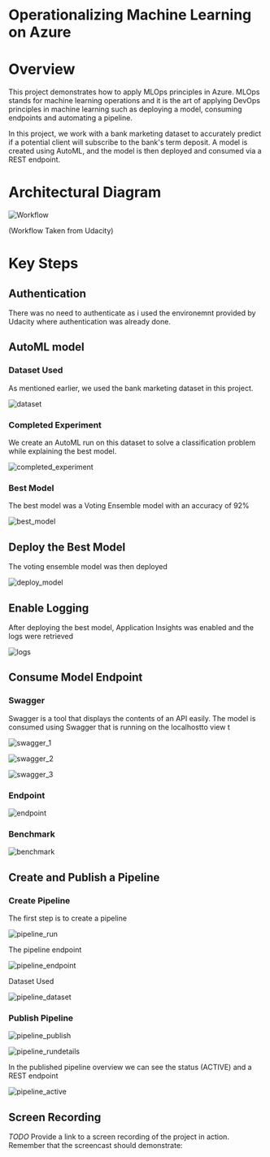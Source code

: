 # Operationalizing Machine Learning on Azure

# Overview

This project demonstrates how to apply MLOps principles in Azure. MLOps stands for machine learning operations and it is the art of applying DevOps principles in machine learning such as deploying a model, consuming endpoints and automating a pipeline.

In this project, we work with a bank marketing dataset to accurately predict if a potential client will subscribe to the bank's term deposit. A model is created using AutoML, and the model is then deployed and consumed via a REST endpoint.

# Architectural Diagram

![Workflow](https://github.com/adhamalhossary/operationalizing-ml-on-azure/blob/main/screenshots/workflow.png)

(Workflow Taken from Udacity)

# Key Steps

## Authentication

There was no need to authenticate as i used the environemnt provided by Udacity where authentication was already done.

## AutoML model

### Dataset Used

As mentioned earlier, we used the bank marketing dataset in this project.

![dataset](https://github.com/adhamalhossary/operationalizing-ml-on-azure/blob/main/screenshots/dataset.png)

### Completed Experiment

We create an AutoML run on this dataset to solve a classification problem while explaining the best model.

![completed_experiment](https://github.com/adhamalhossary/operationalizing-ml-on-azure/blob/main/screenshots/automl_complete.png)

### Best Model

The best model was a Voting Ensemble model with an accuracy of 92%

![best_model](https://github.com/adhamalhossary/operationalizing-ml-on-azure/blob/main/screenshots/best_model.png)

## Deploy the Best Model

The voting ensemble model was then deployed

![deploy_model](https://github.com/adhamalhossary/operationalizing-ml-on-azure/blob/main/screenshots/deploy_model.png)

## Enable Logging

After deploying the best model, Application Insights was enabled and the logs were retrieved

![logs](https://github.com/adhamalhossary/operationalizing-ml-on-azure/blob/main/screenshots/logs.png)

## Consume Model Endpoint

### Swagger

Swagger is a tool that displays the contents of an API easily. The model is consumed using Swagger that is running on the localhostto view t

![swagger_1](https://github.com/adhamalhossary/operationalizing-ml-on-azure/blob/main/screenshots/swagger_1.png)

![swagger_2](https://github.com/adhamalhossary/operationalizing-ml-on-azure/blob/main/screenshots/swagger_2.png)

![swagger_3](https://github.com/adhamalhossary/operationalizing-ml-on-azure/blob/main/screenshots/swagger_3.png)

### Endpoint

![endpoint](https://github.com/adhamalhossary/operationalizing-ml-on-azure/blob/main/screenshots/endpoint.png)

### Benchmark

![benchmark](https://github.com/adhamalhossary/operationalizing-ml-on-azure/blob/main/screenshots/benchmark.png)

## Create and Publish a Pipeline

### Create Pipeline

The first step is to create a pipeline

![pipeline_run](https://github.com/adhamalhossary/operationalizing-ml-on-azure/blob/main/screenshots/pipeline_run.png)

The pipeline endpoint

![pipeline_endpoint](https://github.com/adhamalhossary/operationalizing-ml-on-azure/blob/main/screenshots/pipeline_endpoint.png)

Dataset Used

![pipeline_dataset](https://github.com/adhamalhossary/operationalizing-ml-on-azure/blob/main/screenshots/pipeline_dataset.png)

### Publish Pipeline

![pipeline_publish](https://github.com/adhamalhossary/operationalizing-ml-on-azure/blob/main/screenshots/pipeline_publish.png)

![pipeline_rundetails](https://github.com/adhamalhossary/operationalizing-ml-on-azure/blob/main/screenshots/pipeline_rundetails.png)

In the published pipeline overview we can see the status (ACTIVE) and a REST endpoint

![pipeline_active](https://github.com/adhamalhossary/operationalizing-ml-on-azure/blob/main/screenshots/pipeline_active.png)

## Screen Recording
*TODO* Provide a link to a screen recording of the project in action. Remember that the screencast should demonstrate:
